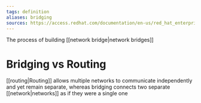 ```yaml
---
tags: definition
aliases: bridging
sources: https://access.redhat.com/documentation/en-us/red_hat_enterprise_linux/8/html/configuring_and_managing_networking/configuring-a-network-bridge_configuring-and-managing-networking
---
```

The process of building [[network bridge|network bridges]]



# Bridging vs Routing
[[routing|Routing]] allows multiple networks to communicate independently and yet remain separate, whereas bridging connects two separate [[network|networks]] as if they were a single one